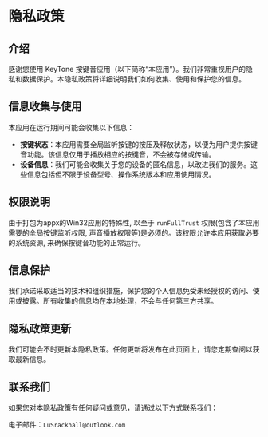 # 隐私政策

## 介绍

感谢您使用 KeyTone 按键音应用（以下简称“本应用”）。我们非常重视用户的隐私和数据保护。本隐私政策将详细说明我们如何收集、使用和保护您的信息。

## 信息收集与使用

本应用在运行期间可能会收集以下信息：
- **按键状态**：本应用需要全局监听按键的按压及释放状态，以便为用户提供按键音功能。该信息仅用于播放相应的按键音，不会被存储或传输。
- **设备信息**：我们可能会收集关于您的设备的匿名信息，以改进我们的服务。这些信息包括但不限于设备型号、操作系统版本和应用使用情况。

## 权限说明

由于打包为appx的Win32应用的特殊性, 以至于 `runFullTrust` 权限(包含了本应用需要的全局按键监听权限, 声音播放权限等)是必须的。该权限允许本应用获取必要的系统资源, 来确保按键音功能的正常运行。

## 信息保护

我们承诺采取适当的技术和组织措施，保护您的个人信息免受未经授权的访问、使用或披露。所有收集的信息均在本地处理，不会与任何第三方共享。

## 隐私政策更新

我们可能会不时更新本隐私政策。任何更新将发布在此页面上，请您定期查阅以获取最新信息。

## 联系我们

如果您对本隐私政策有任何疑问或意见，请通过以下方式联系我们：

电子邮件：`LuSrackhall@outlook.com`